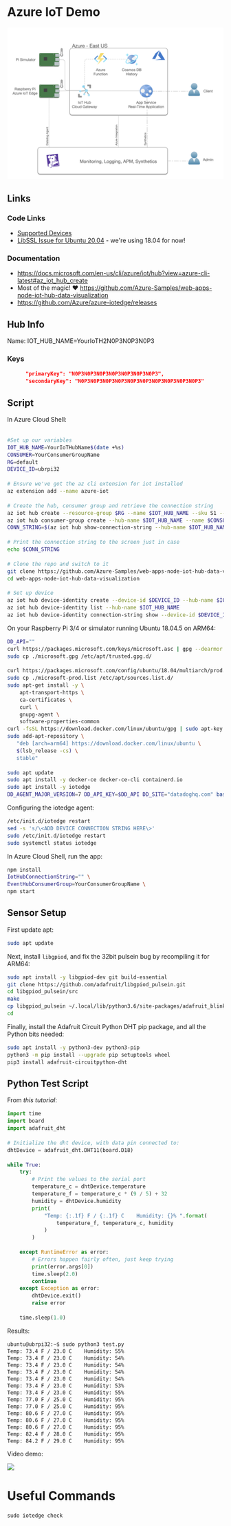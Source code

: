 # Azure IoT Demo

![Architecture](architecture.png)

## Links

### Code Links

* [Supported Devices](https://catalog.azureiotsolutions.com/kits?filters={%2212%22:[%221%22])
* [LibSSL Issue for Ubuntu 20.04](https://github.com/Azure/iotedge/issues/1918) - we're using 18.04 for now!

### Documentation

* https://docs.microsoft.com/en-us/cli/azure/iot/hub?view=azure-cli-latest#az_iot_hub_create
* Most of the magic! ❤️ https://github.com/Azure-Samples/web-apps-node-iot-hub-data-visualization
* https://github.com/Azure/azure-iotedge/releases


## Hub Info

Name: 
IOT_HUB_NAME=YourIoTH2N0P3N0P3N0P3

### Keys

```json
      "primaryKey": "N0P3N0P3N0P3N0P3N0P3N0P3N0P3",
      "secondaryKey": "N0P3N0P3N0P3N0P3N0P3N0P3N0P3N0P3N0P3N0P3"
```

## Script

In Azure Cloud Shell: 

```bash

#Set up our variables
IOT_HUB_NAME=YourIoTHubName$(date +%s)
CONSUMER=YourConsumerGroupName
RG=default
DEVICE_ID=ubrpi32

# Ensure we've got the az cli extension for iot installed
az extension add --name azure-iot

# Create the hub, consumer group and retrieve the connection string
az iot hub create --resource-group $RG --name $IOT_HUB_NAME --sku S1 --partition-count 2
az iot hub consumer-group create --hub-name $IOT_HUB_NAME --name $CONSUMER
CONN_STRING=$(az iot hub show-connection-string --hub-name $IOT_HUB_NAME --policy-name service)

# Print the connection string to the screen just in case
echo $CONN_STRING

# Clone the repo and switch to it
git clone https://github.com/Azure-Samples/web-apps-node-iot-hub-data-visualization.git
cd web-apps-node-iot-hub-data-visualization

# Set up device
az iot hub device-identity create --device-id $DEVICE_ID --hub-name $IOT_HUB_NAME --edge-enabled
az iot hub device-identity list --hub-name $IOT_HUB_NAME
az iot hub device-identity connection-string show --device-id $DEVICE_ID --hub-name $IOT_HUB_NAME

```

On your Raspberry Pi 3/4 or simulator running Ubuntu 18.04.5 on ARM64:

```bash
DD_API=""
curl https://packages.microsoft.com/keys/microsoft.asc | gpg --dearmor > microsoft.gpg
sudo cp ./microsoft.gpg /etc/apt/trusted.gpg.d/

curl https://packages.microsoft.com/config/ubuntu/18.04/multiarch/prod.list > ./microsoft-prod.list
sudo cp ./microsoft-prod.list /etc/apt/sources.list.d/
sudo apt-get install -y \
    apt-transport-https \
    ca-certificates \
    curl \
    gnupg-agent \
    software-properties-common
curl -fsSL https://download.docker.com/linux/ubuntu/gpg | sudo apt-key add -
sudo add-apt-repository \
   "deb [arch=arm64] https://download.docker.com/linux/ubuntu \
   $(lsb_release -cs) \
   stable"

sudo apt update
sudo apt install -y docker-ce docker-ce-cli containerd.io
sudo apt install -y iotedge
DD_AGENT_MAJOR_VERSION=7 DD_API_KEY=$DD_API DD_SITE="datadoghq.com" bash -c "$(curl -L https://s3.amazonaws.com/dd-agent/scripts/install_script.sh)"
```

Configuring the iotedge agent:

```bash
/etc/init.d/iotedge restart
sed -s 's/\<ADD DEVICE CONNECTION STRING HERE\>'
sudo /etc/init.d/iotedge restart
sudo systemctl status iotedge
```

In Azure Cloud Shell, run the app:

```bash
npm install 
IotHubConnectionString="" \
EventHubConsumerGroup=YourConsumerGroupName \
npm start

```

## Sensor Setup

First update apt:

```bash
sudo apt update
```

Next, install `libgpiod`, and fix the 32bit pulsein bug by recompiling it for ARM64:

```bash
sudo apt install -y libgpiod-dev git build-essential
git clone https://github.com/adafruit/libgpiod_pulsein.git
cd libgpiod_pulsein/src
make
cp libgpiod_pulsein ~/.local/lib/python3.6/site-packages/adafruit_blinka/microcontroller/bcm283x/pulseio/libgpiod_pulsein
cd
```

Finally, install the Adafruit Circuit Python DHT pip package, and all the Python bits needed:

```bash
sudo apt install -y python3-dev python3-pip
python3 -m pip install --upgrade pip setuptools wheel
pip3 install adafruit-circuitpython-dht
```
## Python Test Script

From _this tutorial_:

```python
import time
import board
import adafruit_dht
 
# Initialize the dht device, with data pin connected to:
dhtDevice = adafruit_dht.DHT11(board.D18)
 
while True:
    try:
        # Print the values to the serial port
        temperature_c = dhtDevice.temperature
        temperature_f = temperature_c * (9 / 5) + 32
        humidity = dhtDevice.humidity
        print(
            "Temp: {:.1f} F / {:.1f} C    Humidity: {}% ".format(
                temperature_f, temperature_c, humidity
            )
        )
 
    except RuntimeError as error:
        # Errors happen fairly often, just keep trying
        print(error.args[0])
        time.sleep(2.0)
        continue
    except Exception as error:
        dhtDevice.exit()
        raise error
 
    time.sleep(1.0)
```

Results:
```
ubuntu@ubrpi32:~$ sudo python3 test.py
Temp: 73.4 F / 23.0 C    Humidity: 55%
Temp: 73.4 F / 23.0 C    Humidity: 54%
Temp: 73.4 F / 23.0 C    Humidity: 54%
Temp: 73.4 F / 23.0 C    Humidity: 54%
Temp: 73.4 F / 23.0 C    Humidity: 54%
Temp: 73.4 F / 23.0 C    Humidity: 53%
Temp: 73.4 F / 23.0 C    Humidity: 55%
Temp: 77.0 F / 25.0 C    Humidity: 95%
Temp: 77.0 F / 25.0 C    Humidity: 95%
Temp: 80.6 F / 27.0 C    Humidity: 95%
Temp: 80.6 F / 27.0 C    Humidity: 95%
Temp: 80.6 F / 27.0 C    Humidity: 95%
Temp: 82.4 F / 28.0 C    Humidity: 95%
Temp: 84.2 F / 29.0 C    Humidity: 95%
```

Video demo:

![](CHT11_Raspberry_Pi_4_64bit_Ubuntu_18-EXTRALOW.gif)

# Useful Commands

`sudo iotedge check`
